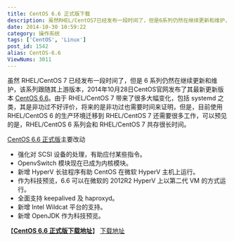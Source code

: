 ```yaml
---
title: CentOS 6.6 正式版下载
description: 虽然RHEL/CentOS7已经发布一段时间了，但是6系列仍然在继续更新和维护，该系列跟随其上游版本，2014年10月28日CentOS官网发布了其最新更新版本CentOS6.6。由于RHEL/CentOS7带来了很多大幅变化，包括systemd之类，其是非功过不好评价，将来的是非功过也需要时间来证明，但是，目前使用RHEL/CentOS6的生产环境迁移到RHEL/
date: 2014-10-30 10:59:22
category: 操作系统
tags: ['CentOS', 'Linux']
post_id: 1542
alias: CentOS-6.6
ViewNums: 3011
---
```


虽然 RHEL/CentOS 7 已经发布一段时间了，但是 6 系列仍然在继续更新和维护，该系列跟随其上游版本，2014年10月28日CentOS官网发布了其最新更新版本 [CentOS 6.6](/blog/centos-66)。由于 RHEL/CentOS 7 带来了很多大幅变化，包括 systemd 之类，其是非功过不好评价，将来的是非功过也需要时间来证明，但是，目前使用 RHEL/CentOS 6 的生产环境迁移到 RHEL/CentOS 7 还需要很多工作，可以预见的是，RHEL/CentOS 6 系列会和 RHEL/CentOS 7 共存很长时间。

[CentOS 6.6 正式版](/blog/centos-66)主要改动

* 强化对 SCSI 设备的处理，有助应付某些指令。
* OpenvSwitch 模块现在已成为内核模块。
* 新增 HyperV 长驻程序有助 CentOS 在微软 HyperV 主机上运行。
* 作为科技预览，6.6 可以在微软的 2012R2 HyperV 上以第二代 VM 的方式运行。
* 全面支持 keepalived 及 haproxyd。
* 新增 Intel Wildcat 平台的支持。
* 新增 OpenJDK 作为科技预览。

【[**CentOS 6.6 正式版下载地址**](/blog/centos-66)】
[下载地址](http://isoredirect.centos.org/centos/5/isos/i386/)

